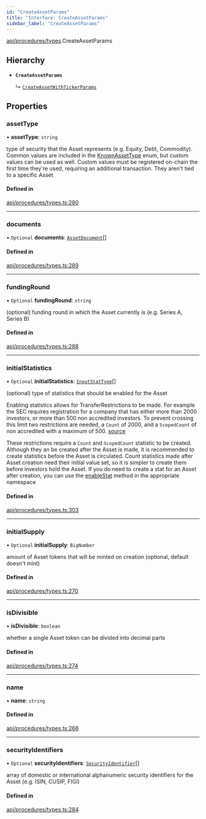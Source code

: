 ```yaml
---
id: "CreateAssetParams"
title: "Interface: CreateAssetParams"
sidebar_label: "CreateAssetParams"
---
```


[api/procedures/types](../../../../../modules/API/Procedures/Types/Types.md).CreateAssetParams

## Hierarchy

- **`CreateAssetParams`**

  ↳ [`CreateAssetWithTickerParams`](../CreateAssetWithTickerParams/CreateAssetWithTickerParams.md)

## Properties

### assetType

• **assetType**: `string`

type of security that the Asset represents (e.g. Equity, Debt, Commodity). Common values are included in the
  [KnownAssetType](../../../../../enums/Types/KnownAssetType/KnownAssetType.md) enum, but custom values can be used as well. Custom values must be registered on-chain the first time
  they're used, requiring an additional transaction. They aren't tied to a specific Asset

#### Defined in

[api/procedures/types.ts:280](https://github.com/F-OBrien/polymesh-sdk/blob/012f1745/src/api/procedures/types.ts#L280)

___

### documents

• `Optional` **documents**: [`AssetDocument`](../../../../Types/AssetDocument/AssetDocument.md)[]

#### Defined in

[api/procedures/types.ts:289](https://github.com/F-OBrien/polymesh-sdk/blob/012f1745/src/api/procedures/types.ts#L289)

___

### fundingRound

• `Optional` **fundingRound**: `string`

(optional) funding round in which the Asset currently is (e.g. Series A, Series B)

#### Defined in

[api/procedures/types.ts:288](https://github.com/F-OBrien/polymesh-sdk/blob/012f1745/src/api/procedures/types.ts#L288)

___

### initialStatistics

• `Optional` **initialStatistics**: [`InputStatType`](../../../../../modules/Types/Types.md#inputstattype)[]

(optional) type of statistics that should be enabled for the Asset

Enabling statistics allows for TransferRestrictions to be made. For example the SEC requires registration for a company that
has either more than 2000 investors, or more than 500 non accredited investors. To prevent crossing this limit two restrictions are
needed, a `Count` of 2000, and a `ScopedCount` of non accredited with a maximum of 500. [source](https://www.sec.gov/info/smallbus/secg/jobs-act-section-12g-small-business-compliance-guide.htm)

These restrictions require a `Count` and `ScopedCount` statistic to be created. Although they an be created after the Asset is made, it is recommended to create statistics
before the Asset is circulated. Count statistics made after Asset creation need their initial value set, so it is simpler to create them before investors hold the Asset.
If you do need to create a stat for an Asset after creation, you can use the [enableStat](../../../../../classes/API/Entities/Asset/TransferRestrictions/TransferRestrictionBase/TransferRestrictionBase.md#enablestat) method in
the appropriate namespace

#### Defined in

[api/procedures/types.ts:303](https://github.com/F-OBrien/polymesh-sdk/blob/012f1745/src/api/procedures/types.ts#L303)

___

### initialSupply

• `Optional` **initialSupply**: `BigNumber`

amount of Asset tokens that will be minted on creation (optional, default doesn't mint)

#### Defined in

[api/procedures/types.ts:270](https://github.com/F-OBrien/polymesh-sdk/blob/012f1745/src/api/procedures/types.ts#L270)

___

### isDivisible

• **isDivisible**: `boolean`

whether a single Asset token can be divided into decimal parts

#### Defined in

[api/procedures/types.ts:274](https://github.com/F-OBrien/polymesh-sdk/blob/012f1745/src/api/procedures/types.ts#L274)

___

### name

• **name**: `string`

#### Defined in

[api/procedures/types.ts:266](https://github.com/F-OBrien/polymesh-sdk/blob/012f1745/src/api/procedures/types.ts#L266)

___

### securityIdentifiers

• `Optional` **securityIdentifiers**: [`SecurityIdentifier`](../../../../Types/SecurityIdentifier/SecurityIdentifier.md)[]

array of domestic or international alphanumeric security identifiers for the Asset (e.g. ISIN, CUSIP, FIGI)

#### Defined in

[api/procedures/types.ts:284](https://github.com/F-OBrien/polymesh-sdk/blob/012f1745/src/api/procedures/types.ts#L284)
